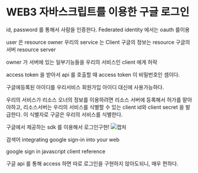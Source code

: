 # WEB3 자바스크립트를 이용한 구글 로그인

id, password 를 통해서 사람을 인증한다.
Federated identity 에서는 oauth 를이용

user 은 resource owner
우리의 service 는 Client
구글의 정보는 resource
구글의 서버 resource server

owner 가 서버에 있는 일부기능들을 우리의 서비스인 client 에게 허락

access token 을 받아서 api 를 호출할 때
access token 이 비밀번호인 셈이다.

구글에등록된 아이디를 우리서비스 회원가입 아이디 대신에 사용가능하다.

우리의 서비스가 리소스 오너의 정보를 이용하려면 리소스 서버에 등록해서 허가를 맡아야하고, 리소스서버는 우리의 서비스를 식별할 수 있는 client id와 client secret 을 발급한다.
이 식별자로 구글은 우리의 서비스를 식별한다.

구글에서 제공하는 sdk 를 이용해서 로그인구현!
![캡처](https://user-images.githubusercontent.com/63354527/104687351-5e827c80-5742-11eb-8b2f-90bf9e68b6c9.PNG)

검색어
integrating google sign-in into your web

google sign in javascript client reference

구글 api 를 통해 access 하면 따로 로그인을 구현하지 않아도되니, 매우 편하다.
